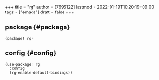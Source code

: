 +++
title = "rg"
author = [7696122]
lastmod = 2022-01-19T10:20:19+09:00
tags = ["emacs"]
draft = false
+++

## package {#package}

```elisp
(package! rg)
```


## config {#config}

```elisp
(use-package! rg
  :config
  (rg-enable-default-bindings))
```

